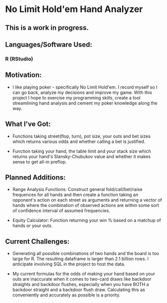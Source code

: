 # No Limit Hold'em Hand Analyzer

## This is a work in progress.

## Languages/Software Used:

### R (RStudio)

## Motivation:

- I like playing poker - specifically No Limit Hold'em. I record myself so I can go back, analyze my decisions and improve my game. With this project I hope to exercise my programming skills, create a tool streamlining hand analysis and cement my poker knowledge along the way.

## What I've Got:

- Functions taking street(flop, turn), pot size, your outs and bet sizes which returns various odds and whether calling a bet is justified.

- Function taking your hand, the table limit and your stack size which returns your hand's Slansky-Chubukov value and whether it makes sense to get all-in preflop.

## Planned Additions:

- Range Analysis Functions: Construct general fold/call/bet/raise frequences for all hands and then create a function taking an opponent's action on each street as arguments and returning a vector of hands where the combination of observed actions are within some sort of confidence interval of assumed frequencies.

- Equity Calculator: Function returning your win % based on a matchup of hands or your outs.

## Current Challenges:

- Generating all possible combinations of two hands and the board is too large for R. The resulting dataframe is larger than 2.1 billion rows. I anticipate involving SQL in the project to host the data.

- My current formulas for the odds of making your hand based on your outs are inaccurate when it comes to two-card draws like backdoor straights and backdoor flushes, especially when you have BOTH a backdoor straight and a backdoor flush draw. Calculating this as conveniently and accurately as possible is a priority.

